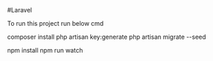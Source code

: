 #Laravel

To run this project run below cmd

composer install
php artisan key:generate
php artisan migrate --seed

npm install 
npm run watch 
